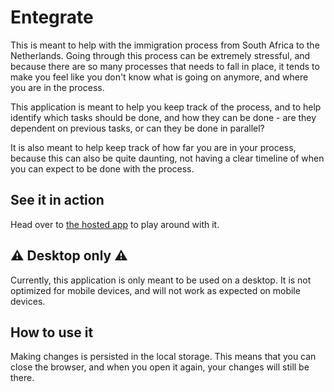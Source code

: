 # Entegrate

This is meant to help with the immigration process from South Africa to the 
Netherlands. Going through this process can be extremely stressful, and because 
there are so many processes that needs to fall in place, it tends to make you 
feel like you don't know what is going on anymore, and where you are in the 
process.

This application is meant to help you keep track of the process, and to help 
identify which tasks should be done, and how they can be done - are they dependent 
on previous tasks, or can they be done in parallel?

It is also meant to help keep track of how far you are in your process, because 
this can also be quite daunting, not having a clear timeline of when you can
expect to be done with the process.

## See it in action

Head over to [the hosted app](https://jaspeling.github.io/entegrate/) to play 
around with it.

## ⚠️ Desktop only ⚠️
Currently, this application is only meant to be used on a desktop. It is not
optimized for mobile devices, and will not work as expected on mobile devices.

## How to use it
Making changes is persisted in the local storage. This means that you can close
the browser, and when you open it again, your changes will still be there.

